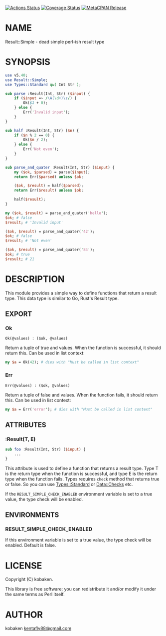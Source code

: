 [![Actions Status](https://github.com/kfly8/Result-Simple/actions/workflows/test.yml/badge.svg)](https://github.com/kfly8/Result-Simple/actions) [![Coverage Status](https://img.shields.io/coveralls/kfly8/Result-Simple/main.svg?style=flat)](https://coveralls.io/r/kfly8/Result-Simple?branch=main) [![MetaCPAN Release](https://badge.fury.io/pl/Result-Simple.svg)](https://metacpan.org/release/Result-Simple)
# NAME

Result::Simple - dead simple perl-ish result type

# SYNOPSIS

```perl
use v5.40;
use Result::Simple;
use Types::Standard qw( Int Str );

sub parse :Result(Int, Str) ($input) {
    if ($input =~ /\A(\d+)\z/) {
        Ok($1 + 0);
    } else {
        Err('Invalid input');
    }
}

sub half :Result(Int, Str) ($n) {
    if ($n % 2 == 0) {
        Ok($n / 2);
    } else {
        Err('Not even');
    }
}

sub parse_and_quater :Result(Int, Str) ($input) {
    my ($ok, $parsed) = parse($input);
    return Err($parsed) unless $ok;

    ($ok, $result) = half($parsed);
    return Err($result) unless $ok;

    half($result);
}

my ($ok, $result) = parse_and_quater('hello');
$ok; # false
$result; # 'Invalid input'

($ok, $result) = parse_and_quater('42');
$ok; # false
$result; # 'Not even'

($ok, $result) = parse_and_quater('84');
$ok; # true
$result; # 21
```

# DESCRIPTION

This module provides a simple way to define functions that return a result type. This data type is similar to Go, Rust's Result type.

## EXPORT

### Ok

```
Ok(@values) : ($ok, @values)
```

Return a tuple of true and values. When the function is successful, it should return this.
Can be used in list context:

```perl
my $a = Ok(42); # dies with "Must be called in list context"
```

### Err

```
Err(@values) : ($ok, @values)
```

Return a tuple of false and values. When the function fails, it should return this.
Can be used in list context:

```perl
my $a = Err('error'); # dies with "Must be called in list context"
```

## ATTRIBUTES

### :Result(T, E)

```perl
sub foo :Result(Int, Str) ($input) {
    ...
}
```

This attribute is used to define a function that returns a result type.
Type T is the return type when the function is successful, and type E is the return type when the function fails.
Types requires `check` method that returns true or false. So you can use [Types::Standard](https://metacpan.org/pod/Types%3A%3AStandard) or [Data::Checks](https://metacpan.org/pod/Data%3A%3AChecks) etc.

If the `RESULT_SIMPLE_CHECK_ENABLED` environment variable is set to a true value, the type check will be enabled.

## ENVIRONMENTS

### RESULT\_SIMPLE\_CHECK\_ENABLED

If this environment variable is set to a true value, the type check will be enabled. Default is false.

# LICENSE

Copyright (C) kobaken.

This library is free software; you can redistribute it and/or modify
it under the same terms as Perl itself.

# AUTHOR

kobaken <kentafly88@gmail.com>
